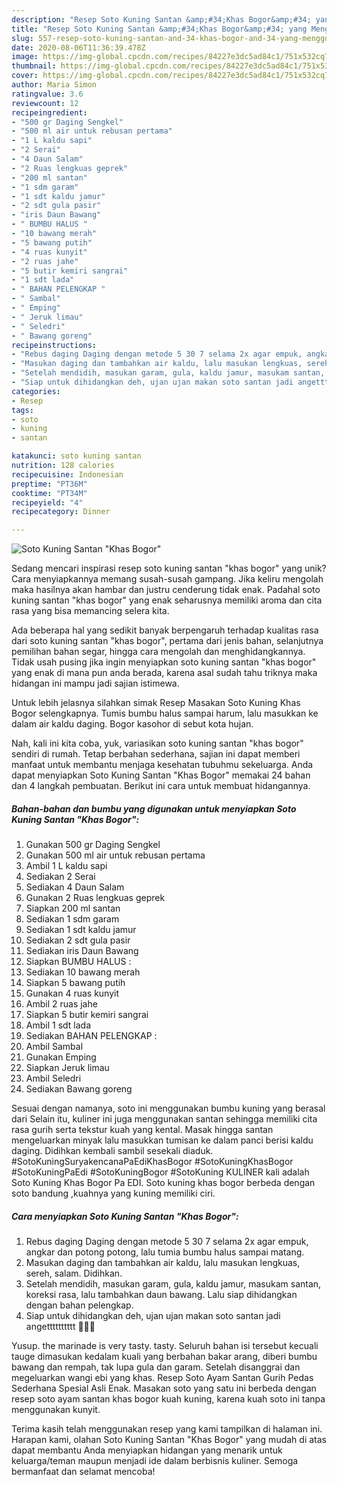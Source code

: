 ```yaml
---
description: "Resep Soto Kuning Santan &amp;#34;Khas Bogor&amp;#34; yang Menggugah Selera"
title: "Resep Soto Kuning Santan &amp;#34;Khas Bogor&amp;#34; yang Menggugah Selera"
slug: 557-resep-soto-kuning-santan-and-34-khas-bogor-and-34-yang-menggugah-selera
date: 2020-08-06T11:36:39.478Z
image: https://img-global.cpcdn.com/recipes/84227e3dc5ad84c1/751x532cq70/soto-kuning-santan-khas-bogor-foto-resep-utama.jpg
thumbnail: https://img-global.cpcdn.com/recipes/84227e3dc5ad84c1/751x532cq70/soto-kuning-santan-khas-bogor-foto-resep-utama.jpg
cover: https://img-global.cpcdn.com/recipes/84227e3dc5ad84c1/751x532cq70/soto-kuning-santan-khas-bogor-foto-resep-utama.jpg
author: Maria Simon
ratingvalue: 3.6
reviewcount: 12
recipeingredient:
- "500 gr Daging Sengkel"
- "500 ml air untuk rebusan pertama"
- "1 L kaldu sapi"
- "2 Serai"
- "4 Daun Salam"
- "2 Ruas lengkuas geprek"
- "200 ml santan"
- "1 sdm garam"
- "1 sdt kaldu jamur"
- "2 sdt gula pasir"
- "iris Daun Bawang"
- " BUMBU HALUS "
- "10 bawang merah"
- "5 bawang putih"
- "4 ruas kunyit"
- "2 ruas jahe"
- "5 butir kemiri sangrai"
- "1 sdt lada"
- " BAHAN PELENGKAP "
- " Sambal"
- " Emping"
- " Jeruk limau"
- " Seledri"
- " Bawang goreng"
recipeinstructions:
- "Rebus daging Daging dengan metode 5 30 7 selama 2x agar empuk, angkar dan potong potong, lalu tumia bumbu halus sampai matang."
- "Masukan daging dan tambahkan air kaldu, lalu masukan lengkuas, sereh, salam. Didihkan."
- "Setelah mendidih, masukan garam, gula, kaldu jamur, masukam santan, koreksi rasa, lalu tambahkan daun bawang. Lalu siap dihidangkan dengan bahan pelengkap."
- "Siap untuk dihidangkan deh, ujan ujan makan soto santan jadi angetttttttttt 🤗🤗🤗"
categories:
- Resep
tags:
- soto
- kuning
- santan

katakunci: soto kuning santan 
nutrition: 128 calories
recipecuisine: Indonesian
preptime: "PT36M"
cooktime: "PT34M"
recipeyield: "4"
recipecategory: Dinner

---
```



![Soto Kuning Santan &#34;Khas Bogor&#34;](https://img-global.cpcdn.com/recipes/84227e3dc5ad84c1/751x532cq70/soto-kuning-santan-khas-bogor-foto-resep-utama.jpg)

Sedang mencari inspirasi resep soto kuning santan &#34;khas bogor&#34; yang unik? Cara menyiapkannya memang susah-susah gampang. Jika keliru mengolah maka hasilnya akan hambar dan justru cenderung tidak enak. Padahal soto kuning santan &#34;khas bogor&#34; yang enak seharusnya memiliki aroma dan cita rasa yang bisa memancing selera kita.

Ada beberapa hal yang sedikit banyak berpengaruh terhadap kualitas rasa dari soto kuning santan &#34;khas bogor&#34;, pertama dari jenis bahan, selanjutnya pemilihan bahan segar, hingga cara mengolah dan menghidangkannya. Tidak usah pusing jika ingin menyiapkan soto kuning santan &#34;khas bogor&#34; yang enak di mana pun anda berada, karena asal sudah tahu triknya maka hidangan ini mampu jadi sajian istimewa.

Untuk lebih jelasnya silahkan simak Resep Masakan Soto Kuning Khas Bogor selengkapnya. Tumis bumbu halus sampai harum, lalu masukkan ke dalam air kaldu daging. Bogor kasohor di sebut kota hujan.


Nah, kali ini kita coba, yuk, variasikan soto kuning santan &#34;khas bogor&#34; sendiri di rumah. Tetap berbahan sederhana, sajian ini dapat memberi manfaat untuk membantu menjaga kesehatan tubuhmu sekeluarga. Anda dapat menyiapkan Soto Kuning Santan &#34;Khas Bogor&#34; memakai 24 bahan dan 4 langkah pembuatan. Berikut ini cara untuk membuat hidangannya.

<!--inarticleads1-->

##### Bahan-bahan dan bumbu yang digunakan untuk menyiapkan Soto Kuning Santan &#34;Khas Bogor&#34;:

1. Gunakan 500 gr Daging Sengkel
1. Gunakan 500 ml air untuk rebusan pertama
1. Ambil 1 L kaldu sapi
1. Sediakan 2 Serai
1. Sediakan 4 Daun Salam
1. Gunakan 2 Ruas lengkuas geprek
1. Siapkan 200 ml santan
1. Sediakan 1 sdm garam
1. Sediakan 1 sdt kaldu jamur
1. Sediakan 2 sdt gula pasir
1. Sediakan iris Daun Bawang
1. Siapkan  BUMBU HALUS :
1. Sediakan 10 bawang merah
1. Siapkan 5 bawang putih
1. Gunakan 4 ruas kunyit
1. Ambil 2 ruas jahe
1. Siapkan 5 butir kemiri sangrai
1. Ambil 1 sdt lada
1. Sediakan  BAHAN PELENGKAP :
1. Ambil  Sambal
1. Gunakan  Emping
1. Siapkan  Jeruk limau
1. Ambil  Seledri
1. Sediakan  Bawang goreng


Sesuai dengan namanya, soto ini menggunakan bumbu kuning yang berasal dari Selain itu, kuliner ini juga menggunakan santan sehingga memiliki cita rasa gurih serta tekstur kuah yang kental. Masak hingga santan mengeluarkan minyak lalu masukkan tumisan ke dalam panci berisi kaldu daging. Didihkan kembali sambil sesekali diaduk. #SotoKuningSuryakencanaPaEdiKhasBogor #SotoKuningKhasBogor #SotoKuningPaEdi #SotoKuningBogor #SotoKuning KULINER kali adalah Soto Kuning Khas Bogor Pa EDI. Soto kuning khas bogor berbeda dengan soto bandung ,kuahnya yang kuning memiliki ciri. 

<!--inarticleads2-->

##### Cara menyiapkan Soto Kuning Santan &#34;Khas Bogor&#34;:

1. Rebus daging Daging dengan metode 5 30 7 selama 2x agar empuk, angkar dan potong potong, lalu tumia bumbu halus sampai matang.
1. Masukan daging dan tambahkan air kaldu, lalu masukan lengkuas, sereh, salam. Didihkan.
1. Setelah mendidih, masukan garam, gula, kaldu jamur, masukam santan, koreksi rasa, lalu tambahkan daun bawang. Lalu siap dihidangkan dengan bahan pelengkap.
1. Siap untuk dihidangkan deh, ujan ujan makan soto santan jadi angetttttttttt 🤗🤗🤗


Yusup. the marinade is very tasty. tasty. Seluruh bahan isi tersebut kecuali tauge dimasukan kedalam kuali yang berbahan bakar arang, diberi bumbu bawang dan rempah, tak lupa gula dan garam. Setelah disanggrai dan megeluarkan wangi ebi yang khas. Resep Soto Ayam Santan Gurih Pedas Sederhana Spesial Asli Enak. Masakan soto yang satu ini berbeda dengan resep soto ayam santan khas bogor kuah kuning, karena kuah soto ini tanpa menggunakan kunyit. 

Terima kasih telah menggunakan resep yang kami tampilkan di halaman ini. Harapan kami, olahan Soto Kuning Santan &#34;Khas Bogor&#34; yang mudah di atas dapat membantu Anda menyiapkan hidangan yang menarik untuk keluarga/teman maupun menjadi ide dalam berbisnis kuliner. Semoga bermanfaat dan selamat mencoba!

